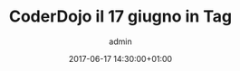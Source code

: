 ---
author: admin
comments: false
date: 2017-06-17 14:30:00+01:00
layout: event
location: tagmilano
registration_url: 
type: Player
slug: coderdojo-il-17-giugno-in-tag
title: CoderDojo il 17 giugno in Tag
img: event_03.jpg
thumb: event_03.jpg
categories:
- event_planned
---